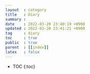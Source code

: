 ```yaml
---
layout  : category 
title   : Diary 
summary : 
date    : 2022-03-20 23:40:19 +0900
updated : 2022-03-20 23:41:21 +0900
tag     : diary 
toc     : true
public  : true
parent  : [[index]]
latex   : false
---
```

* TOC
{:toc}
